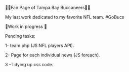 🏴‍☠️Fan Page of Tampa Bay Buccaneers🏴‍☠️

My last work dedicated to my favorite NFL team. #GoBucs

🔨Work in progress 🔨

Pending tasks:

1- team.php (JS NFL players API).

2- Page for each individual news (JS foreach).

3 -Tidying up css code.
